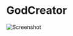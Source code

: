 # GodCreator
![Screenshot](https://www.tivix.com/api/images/PZ-hTIMBZHE9A1ufI6I_48FIRrs=/263/original/d-logo.png)
